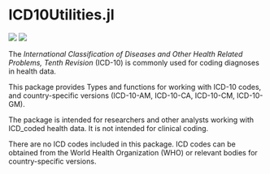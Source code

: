 # ICD10Utilities.jl

[![](https://img.shields.io/badge/docs-dev-blue.svg)](https://timbp.github.io/ICD10Utilities.jl/dev)
[![](https://img.shields.io/badge/docs-stable-blue.svg)](https://timbp.github.io/ICD10Utilities.jl/stable)


The _International Classification of Diseases and Other Health Related Problems, Tenth Revision_ (ICD-10)
is commonly used for coding diagnoses in health data.

This package provides Types and functions for working with ICD-10 codes, and
country-specific versions (ICD-10-AM, ICD-10-CA, ICD-10-CM, ICD-10-GM).

The package is intended for researchers and other analysts working with ICD_coded
health data. It is not intended for clinical coding.

There are no ICD codes included in this package. ICD codes can be obtained from
the World Health Organization (WHO) or relevant bodies for country-specific versions.
